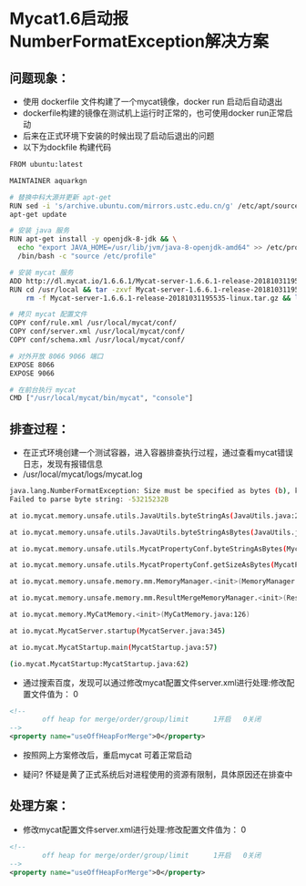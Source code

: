 # Mycat1.6启动报NumberFormatException解决方案

## 问题现象：
  - 使用 dockerfile 文件构建了一个mycat镜像，docker run 启动后自动退出
  - dockerfile构建的镜像在测试机上运行时正常的，也可使用docker run正常启动
  - 后来在正式环境下安装的时候出现了启动后退出的问题
  - 以下为dockfile 构建代码
  ```bash
  FROM ubuntu:latest

  MAINTAINER aquarkgn

  # 替换中科大源并更新 apt-get 
  RUN sed -i 's/archive.ubuntu.com/mirrors.ustc.edu.cn/g' /etc/apt/sources.list && \
  apt-get update

  # 安装 java 服务
  RUN apt-get install -y openjdk-8-jdk && \
    echo "export JAVA_HOME=/usr/lib/jvm/java-8-openjdk-amd64" >> /etc/profile && \
    /bin/bash -c "source /etc/profile"

  # 安装 mycat 服务
  ADD http://dl.mycat.io/1.6.6.1/Mycat-server-1.6.6.1-release-20181031195535-linux.tar.gz /usr/local
  RUN cd /usr/local && tar -zxvf Mycat-server-1.6.6.1-release-20181031195535-linux.tar.gz && \
      rm -f Mycat-server-1.6.6.1-release-20181031195535-linux.tar.gz && ls -lna

  # 拷贝 mycat 配置文件
  COPY conf/rule.xml /usr/local/mycat/conf/
  COPY conf/server.xml /usr/local/mycat/conf/
  COPY conf/schema.xml /usr/local/mycat/conf/

  # 对外开放 8066 9066 端口
  EXPOSE 8066
  EXPOSE 9066

  # 在前台执行 mycat
  CMD ["/usr/local/mycat/bin/mycat", "console"]

  ```

## 排查过程：
  - 在正式环境创建一个测试容器，进入容器排查执行过程，通过查看mycat错误日志，发现有报错信息
  - /usr/local/mycat/logs/mycat.log
  ```bash
  java.lang.NumberFormatException: Size must be specified as bytes (b), kibibytes (k), mebibytes (m), gibibytes (g), tebibytes (t), or pebibytes(p). E.g. 50b, 100k, or 250m.
  Failed to parse byte string: -53215232B

  at io.mycat.memory.unsafe.utils.JavaUtils.byteStringAs(JavaUtils.java:223)

  at io.mycat.memory.unsafe.utils.JavaUtils.byteStringAsBytes(JavaUtils.java:234)

  at io.mycat.memory.unsafe.utils.MycatPropertyConf.byteStringAsBytes(MycatPropertyConf.java:92)

  at io.mycat.memory.unsafe.utils.MycatPropertyConf.getSizeAsBytes(MycatPropertyConf.java:50)

  at io.mycat.memory.unsafe.memory.mm.MemoryManager.<init>(MemoryManager.java:30)

  at io.mycat.memory.unsafe.memory.mm.ResultMergeMemoryManager.<init>(ResultMergeMemoryManager.java:15)

  at io.mycat.memory.MyCatMemory.<init>(MyCatMemory.java:126)

  at io.mycat.MycatServer.startup(MycatServer.java:345)

  at io.mycat.MycatStartup.main(MycatStartup.java:57)

  (io.mycat.MycatStartup:MycatStartup.java:62) 
  ```
  - 通过搜索百度，发现可以通过修改mycat配置文件server.xml进行处理:修改配置文件值为： 0
  ```xml
  <!--
          off heap for merge/order/group/limit      1开启   0关闭
  -->
  <property name="useOffHeapForMerge">0</property>
  ```
  - 按照网上方案修改后，重启mycat 可着正常启动

  - 疑问?
    怀疑是黄了正式系统后对进程使用的资源有限制，具体原因还在排查中

## 处理方案：
  - 修改mycat配置文件server.xml进行处理:修改配置文件值为： 0
  ```xml
  <!--
          off heap for merge/order/group/limit      1开启   0关闭
  -->
  <property name="useOffHeapForMerge">0</property>
  ```